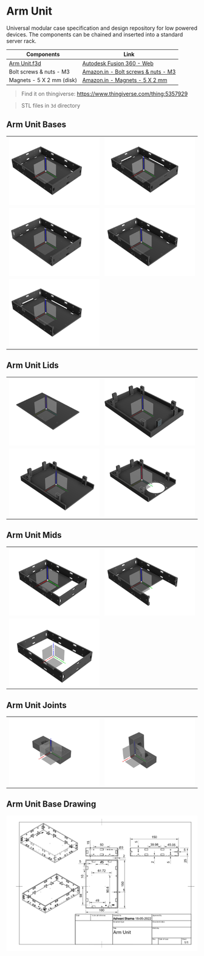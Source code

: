 # Arm Unit

Universal modular case specification and design repository for low powered devices. The components can be chained and inserted into a standard server rack.

| Components                 | Link                     |
|----------------------------|--------------------------|
| [Arm Unit.f3d](fusion360/Arm%20Unit.f3d)        | [Autodesk Fusion 360 - Web](https://a360.co/37TzJ2S)  |
| Bolt screws & nuts - M3    | [Amazon.in - Bolt screws & nuts - M3](https://amzn.eu/d/aNlrJWk)  |
| Magnets - 5 X 2 mm (disk)    | [Amazon.in - Magnets - 5 X 2 mm](https://amzn.eu/d/6y1oyuh) |

> Find it on thingiverse: https://www.thingiverse.com/thing:5357929

> STL files in `3d` directory

## Arm Unit Bases

|                  |                                           |
|----------------------------|-----------------------------------------------|
|        ![](asset/img/Base.png)     | ![](asset/img/Base%20-%20External%20Cut.png)      |
|        ![](asset/img/Base%20Extension%20-%20Length%20Cut.png)     | ![](asset/img/Base%20Extension%20-%20Width%20Cut.png) |
|        ![](asset/img/Base%20Extension%20-%20Width%20Cut%20-%20External%20Cut.png)     |                                               |

## Arm Unit Lids

|                  |                                      |
|----------------------------|--------------------------------------|
|       ![](asset/img/Lid.png)      | ![](asset/img/Lid%20Mid%20-%20Joint.png) |
|       ![](asset/img/Lid%20Mid%20-%20Joint%20-%20Width%20Cut.png)      | ![](asset/img/Lid%20Mid%20-%20Joint%20-%20Width%20Cut%20-%20Fan%20Cut.png) |

## Arm Unit Mids

|                  |                                      |
|----------------------------|--------------------------------------|
|     ![](asset/img/Mid.png)      | ![](asset/img/Mid%20-%20Width%20Cut.png) |
|     ![](asset/img/Mid%20Extension.png)      |                                      |

## Arm Unit Joints

|                  |                                      |
|----------------------------|--------------------------------------|
|       ![](asset/img/Straight.png)   |                  ![](asset/img/Angle.png)                    |

## Arm Unit Base Drawing
![](asset/img/Base%20Arm%20Unit%20Drawing.jpg)

